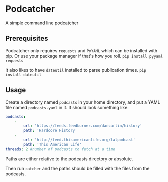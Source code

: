 # Podcatcher
A simple command line podcatcher

## Prerequisites
Podcatcher only requires `requests` and `PyYAML` which can be installed with pip. Or use your package manager if that's how you roll.
```pip install pyyaml requests```

It also likes to have `dateutil` installed to parse publication times.
```pip install dateutil```

## Usage
Create a directory named `podcasts` in your home directory, and put a YAML file named `podcasts.yaml` in it.
It should look something like:
```yaml
podcasts:
    -
        url: 'https://feeds.feedburner.com/dancarlin/history'
        path: 'Hardcore History'
    -
        url: 'http://feed.thisamericanlife.org/talpodcast'
        path: 'This American Life'
threads: 2 #number of podcasts to fetch at a time
```

Paths are either relative to the podcasts directory or absolute.

Then run `catcher` and the paths should be filled with the files from the podcasts.
